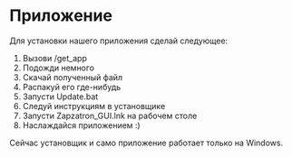 # Приложение

Для установки нашего приложения сделай следующее:

1. Вызови /get\_app
2. Подожди немного
3. Скачай полученный файл
4. Распакуй его где-нибудь
5. Запусти Update.bat
6. Следуй инструкциям в установщике
7. Запусти Zapzatron\_GUI.lnk на рабочем столе
8. Наслаждайся приложением :)

Сейчас установщик и само приложение работает только на Windows.
